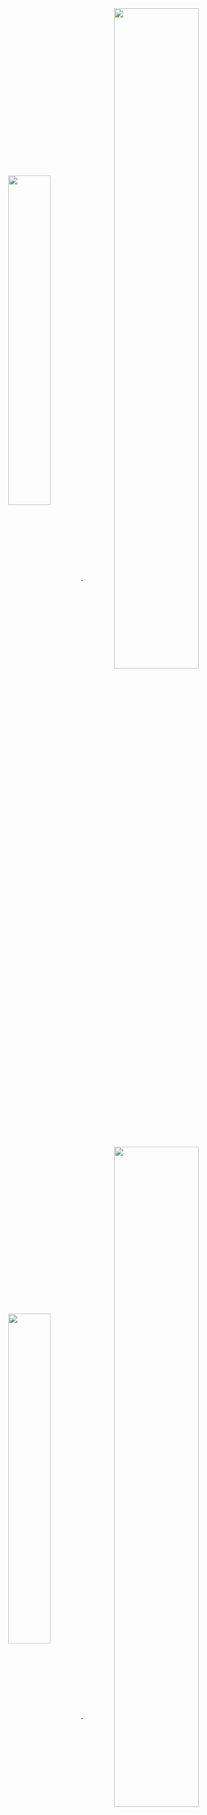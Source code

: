 
<!--
**Revadike/Revadike** is a ✨ _special_ ✨ repository because its `README.md` (this file) appears on your GitHub profile.

Here are some ideas to get you started:

- 🔭 I’m currently working on ...
- 🌱 I’m currently learning ...
- 👯 I’m looking to collaborate on ...
- 🤔 I’m looking for help with ...
- 💬 Ask me about ...
- 📫 How to reach me: ...
- 😄 Pronouns: ...
- ⚡ Fun fact: ...
-->


<!-- ![Revadike's wakatime stats](https://github-readme-stats.vercel.app/api/wakatime?username=Revadike&langs_count=8&layout=compact&theme=tokyonight&line_height=24) ![Top Langs](https://github-readme-stats.vercel.app/api/top-langs/?username=Revadike&langs_count=8&layout=compact&theme=tokyonight&line_height=24)
<img align="right" height=190 border=1 src="https://avatars.githubusercontent.com/u/4411977?v=4" /> ![Revadike's GitHub stats](https://github-readme-stats.vercel.app/api?username=Revadike&show_icons=true&include_all_commits=true&count_private=true&disable_animations=false&theme=tokyonight&line_height=24) -->

<center>
    <a align="center" href="https://revadike.com">
        <img align="center" style="width: 41%;" src="https://github-readme-stats-final-k0mb5b3bh-revadike.vercel.app/api?username=Revadike&show_icons=false&hide=stars,commits,prs,issues,contribs&hide_rank=true&disable_animations=false&theme=github_dark&line_height=126&custom_title=👋+Hello+world%2C+I+am+Revadike">
        <img align="center" style="width: 58%;" src="https://github-readme-stats-final-k0mb5b3bh-revadike.vercel.app/api?username=Revadike&show_icons=true&include_all_commits=true&count_private=true&disable_animations=false&theme=github_dark&line_height=24&custom_title=GitHub+Stats">
        <img align="center" style="width: 41%;" src="https://github-readme-stats-final-k0mb5b3bh-revadike.vercel.app/api/top-langs/?username=Revadike&langs_count=8&layout=compact&theme=github_dark&line_height=24">
        <img align="center" style="width: 58%;" src="https://github-readme-stats-final-k0mb5b3bh-revadike.vercel.app/api/wakatime?username=Revadike&langs_count=8&layout=compact&theme=github_dark&line_height=24">
      <!--   <img height=190 src="https://avatars.githubusercontent.com/u/4411977?v=4" />  -->
    </a>
</center>
